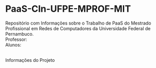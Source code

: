 # PaaS-CIn-UFPE-MPROF-MIT 
Repositório com Informações sobre o Trabalho de PaaS do Mestrado Profissional em Redes de Computadores da Universidade Federal de Pernambuco.
<br>Professor:
<br>Alunos:

<br>Informações do Projeto

